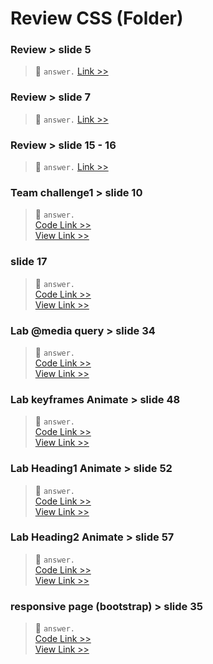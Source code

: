 # Review CSS (Folder)  

### Review > slide 5  
> 📙 `answer.`  [Link >>](https://htmlpreview.github.io/?https://github.com/atofinal/Homework_codecamp_6/blob/master/02_CSS/page_Review_CSS.html#a)  

### Review > slide 7  
> 📙 `answer.`  [Link >>](https://htmlpreview.github.io/?https://github.com/atofinal/Homework_codecamp_6/blob/master/02_CSS/page_Review_CSS.html#b)  

### Review > slide 15 - 16  
> 📙 `answer.`  [Link >>](https://htmlpreview.github.io/?https://github.com/atofinal/Homework_codecamp_6/blob/master/02_CSS/page_Review_CSS.html#c)  

### Team challenge1 > slide 10  
> 📙 `answer.`  
> [Code Link >>](https://github.com/atofinal/Homework_codecamp_6/blob/master/02_CSS/page_Team_challenge.html)  
> [View Link >>](https://htmlpreview.github.io/?https://github.com/atofinal/Homework_codecamp_6/blob/master/02_CSS/page_Team_challenge.html)   

### slide 17   
> 📙 `answer.`  
> [Code Link >>](https://github.com/atofinal/Homework_codecamp_6/blob/master/02_CSS/slide_17.html)  
> [View Link >>](https://htmlpreview.github.io/?https://github.com/atofinal/Homework_codecamp_6/blob/master/02_CSS/slide_17.html)  

### Lab @media query > slide 34  
> 📙 `answer.`  
> [Code Link >>](https://github.com/atofinal/Homework_codecamp_6/blob/master/02_CSS/Lab_media_query.html)  
> [View Link >>](https://htmlpreview.github.io/?https://github.com/atofinal/Homework_codecamp_6/blob/master/02_CSS/Lab_media_query.html)  

### Lab keyframes Animate > slide 48   
> 📙 `answer.`  
> [Code Link >>](https://github.com/atofinal/Homework_codecamp_6/blob/master/02_CSS/Lab_keyframes_animate.html)  
> [View Link >>](https://htmlpreview.github.io/?https://github.com/atofinal/Homework_codecamp_6/blob/master/02_CSS/Lab_keyframes_animate.html)  

### Lab Heading1 Animate > slide 52  
> 📙 `answer.`  
> [Code Link >>](https://github.com/atofinal/Homework_codecamp_6/blob/master/02_CSS/Lab_Heading1_Animate.html)  
> [View Link >>](https://htmlpreview.github.io/?https://github.com/atofinal/Homework_codecamp_6/blob/master/02_CSS/Lab_Heading1_Animate.html)  

### Lab Heading2 Animate > slide 57  
> 📙 `answer.`  
> [Code Link >>](https://github.com/atofinal/Homework_codecamp_6/blob/master/02_CSS/Lab_Heading2_Animate.html)  
> [View Link >>](https://htmlpreview.github.io/?https://github.com/atofinal/Homework_codecamp_6/blob/master/02_CSS/Lab_Heading2_Animate.html)  

### responsive page (bootstrap) > slide 35 
> 📙 `answer.`  
> [Code Link >>](https://github.com/atofinal/Homework_codecamp_6/blob/master/02_CSS/responsivePage.html)  
> [View Link >>](https://htmlpreview.github.io/?https://github.com/atofinal/Homework_codecamp_6/blob/master/02_CSS/responsivePage.html)  